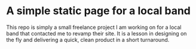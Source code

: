 # A simple static page for a local band

This repo is simply a small freelance project I am working on for a local band that contacted me to revamp their site. It is a lesson in designing on the fly and delivering a quick, clean product in a short turnaround. 
